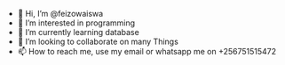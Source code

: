 - 👋 Hi, I’m @feizowaiswa
- 👀 I’m interested in programming
- 🌱 I’m currently learning database
- 💞️ I’m looking to collaborate on many Things
- 📫 How to reach me, use my email or whatsapp me on +256751515472

<!---
feizowaiswa/feizowaiswa is a ✨ special ✨ repository because its `README.md` (this file) appears on your GitHub profile.
You can click the Preview link to take a look at your changes.
--->
